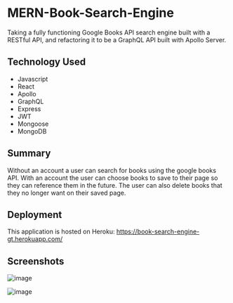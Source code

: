 # MERN-Book-Search-Engine

Taking a fully functioning Google Books API search engine built with a RESTful API, and refactoring it to be a GraphQL API built with Apollo Server.

## Technology Used

- Javascript
- React
- Apollo
- GraphQL
- Express
- JWT
- Mongoose
- MongoDB

## Summary

Without an account a user can search for books using the google books API. With an account the user can choose books to save to their page so they can reference them in the future. The user can also delete books that they no longer want on their saved page.

## Deployment

This application is hosted on Heroku: https://book-search-engine-gt.herokuapp.com/

## Screenshots

![image](https://user-images.githubusercontent.com/93350224/170983321-78d5e4d0-f6d0-4c8d-b278-c89978ff96ff.png)

![image](https://user-images.githubusercontent.com/93350224/170983571-e4b1980b-29d0-4329-994f-3d0f22d36e85.png)
